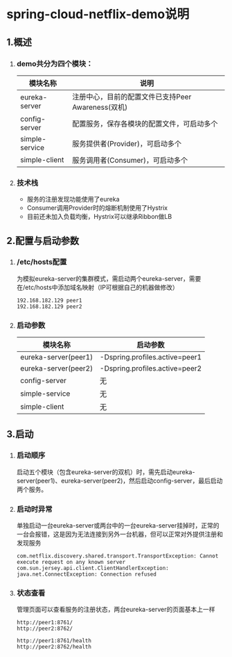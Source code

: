 # spring-cloud-netflix-demo说明

## 1.概述

1. ### demo共分为四个模块：

   | 模块名称           | 说明                                |
   | -------------- | --------------------------------- |
   | eureka-server  | 注册中心，目前的配置文件已支持Peer Awareness(双机) |
   | config-server  | 配置服务，保存各模块的配置文件，可启动多个             |
   | simple-service | 服务提供者(Provider)，可启动多个             |
   | simple-client  | 服务调用者(Consumer)，可启动多个             |

2. ### 技术栈

   - 服务的注册发现功能使用了eureka
   - Consumer调用Provider时的熔断机制使用了Hystrix
   - 目前还未加入负载均衡，Hystrix可以继承Ribbon做LB

## 2.配置与启动参数

1. ### /etc/hosts配置

   为模拟eureka-server的集群模式，需启动两个eureka-server，需要在/etc/hosts中添加域名映射（IP可根据自己的机器做修改）

   ```
   192.168.182.129 peer1
   192.168.182.129 peer2
   ```

2. ### 启动参数

   | 模块名称                 | 启动参数                           |
   | -------------------- | ------------------------------ |
   | eureka-server(peer1) | -Dspring.profiles.active=peer1 |
   | eureka-server(peer2) | -Dspring.profiles.active=peer2 |
   | config-server        | 无                              |
   | simple-service       | 无                              |
   | simple-client        | 无                              |


## 3.启动

1. ### 启动顺序

   ​    启动五个模块（包含eureka-server的双机）时，需先启动eureka-server(peer1)、eureka-server(peer2)，然后启动config-server，最后启动两个服务。

2. ### 启动时异常

   单独启动一台eureka-server或两台中的一台eureka-server挂掉时，正常的一台会报错，这是因为无法连接到另外一台机器，但可以正常对外提供注册和发现服务

   ```
   com.netflix.discovery.shared.transport.TransportException: Cannot execute request on any known server
   com.sun.jersey.api.client.ClientHandlerException: java.net.ConnectException: Connection refused
   ```

3. ### 状态查看

   管理页面可以查看服务的注册状态，两台eureka-server的页面基本上一样

   ```
   http://peer1:8761/
   http://peer2:8762/

   http://peer1:8761/health
   http://peer2:8762/health
   ```
